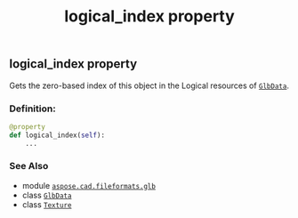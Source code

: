 ﻿---
title: logical_index property
second_title: Aspose.CAD for Python via .NET API References
description: 
type: docs
weight: 90
url: /python-net/aspose.cad.fileformats.glb/texture/logical_index/
is_root: false
---

## logical_index property


Gets the zero-based index of this object in the Logical resources of [`GlbData`](/cad/python-net/aspose.cad.fileformats.glb/glbdata).
### Definition:
```python
@property
def logical_index(self):
    ...
```

### See Also
* module [`aspose.cad.fileformats.glb`](../../)
* class [`GlbData`](/cad/python-net/aspose.cad.fileformats.glb/glbdata)
* class [`Texture`](/cad/python-net/aspose.cad.fileformats.glb/texture)
